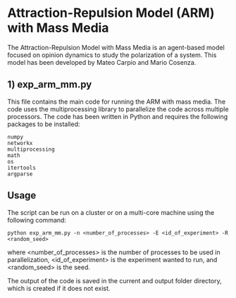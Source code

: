 # Attraction-Repulsion Model (ARM) with Mass Media

The Attraction-Repulsion Model with Mass Media is an agent-based model focused on opinion dynamics to study the polarization of a system. This model has been developed by Mateo Carpio and Mario Cosenza. 

## 1) exp_arm_mm.py

This file contains the main code for running the ARM with mass media. The code uses the multiprocessing library to parallelize the code across multiple processors.
The code has been written in Python and requires the following packages to be installed:
   
    numpy
    networkx
    multiprocessing
    math
    os
    itertools
    argparse
    

## Usage

The script can be run on a cluster or on a multi-core machine using the following command:

    python exp_arm_mm.py -n <number_of_processes> -E <id_of_experiment> -R <random_seed>

where <number_of_processes> is the number of processes to be used in parallelization, <id_of_experiment> is the experiment wanted to run, and <random_seed> is the seed.

The output of the code is saved in the current and output folder directory, which is created if it does not exist.
